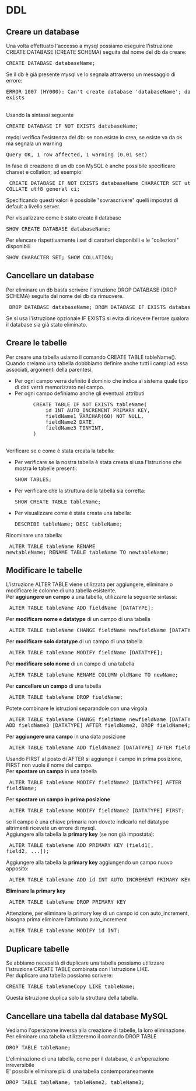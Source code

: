 # DDL
## Creare un database
Una volta effettuato l'accesso a mysql possiamo eseguire l'istruzione CREATE DATABASE (CREATE SCHEMA) seguita dal nome del db da creare:  
    <pre>CREATE DATABASE databaseName;  </pre>
Se il db è già presente mysql ve lo segnala attraverso un messaggio di errore:  
    <pre>ERROR 1007 (HY000): Can't create database 'databaseName'; database exists</pre>  
Usando la sintassi seguente  
    <pre>CREATE DATABASE IF NOT EXISTS databaseName;  </pre>
mydql verifica l'esistenza del db: se non esiste lo crea, se esiste va da ok ma segnala un warning  
    <pre>Query OK, 1 row affected, 1 warning (0.01 sec)  </pre>
  
In fase di creazione di un db con MySQL è anche possibile specificare charset e collation; ad esempio:  
    <pre>
        CREATE DATABASE IF NOT EXISTS databaseName
        CHARACTER SET utf8
        COLLATE utf8_general_ci;
    </pre>
Specificando questi valori è possibile "sovrascrivere" quelli impostati di default a livello server.  
  
Per visualizzare come è stato create il database  
    <pre>SHOW CREATE DATABASE databaseName;  </pre>
  
Per elencare rispettivamente i set di caratteri disponibili e le "collezioni" disponibili  
    <pre>SHOW CHARACTER SET; SHOW COLLATION;  </pre>
  
## Cancellare un database
Per eliminare un db basta scrivere l'istruzione DROP DATABASE (DROP SCHEMA) seguita dal nome del db da rimuovere.  
    <pre>
        DROP DATABASE databaseName;
        DROM DATABASE IF EXISTS databaseName;
    </pre>
Se si usa l'istruzione opzionale IF EXISTS si evita di ricevere l'errore qualora il database sia già stato eliminato.  
  
## Creare le tabelle
Per creare una tabella usiamo il comando CREATE TABLE tableName().  
Quando creiamo una tabella dobbbiamo definire anche tutti i campi ad essa associati, argomenti della parentesi.  
* Per ogni campo verrà definito il dominio che indica al sistema quale tipo di dati verrà memorizzato nel campo.
* Per ogni campo definiamo anche gli eventuali attributi  
    <pre>
        CREATE TABLE IF NOT EXISTS tableName(
            id INT AUTO_INCREMENT PRIMARY KEY,
            fieldName1 VARCHAR(60) NOT NULL,
            fieldName2 DATE,
            fieldName3 TINYINT,
        )
    </pre>
Verificare se e come è stata creata la tabella:
* Per verificare se la nostra tabella è stata creata si usa l'istruzione che mostra le tabelle presenti:  
    <pre>SHOW TABLES;</pre>
* Per verificare che la struttura della tabella sia corretta:  
    <pre>SHOW CREATE TABLE tableName;</pre>
* Per visualizzare come è stata creata una tabella:
    <pre>DESCRIBE tableName; DESC tableName;</pre>
Rinominare una tabella: 
    <pre>
        ALTER TABLE tableName RENAME newtableName;
        RENAME TABLE tableName TO newtableName;
    </pre>
  
## Modificare le tabelle
L'istruzione ALTER TABLE viene utilizzata per aggiungere, eliminare o modificare le colonne di una tabella esistente.  
Per **aggiungere un campo** a una tabella, utilizzare la seguente sintassi:  
    <pre>
        ALTER TABLE tableName
        ADD fieldName [DATATYPE];
    </pre>
Per **modificare nome e datatype** di un campo di una tabella  
    <pre>
        ALTER TABLE tableName
        CHANGE fieldName newfieldName [DATATYPE];
    </pre>
Per **modificare solo datatype** di un campo di una tabella  
    <pre>
        ALTER TABLE tableName
        MODIFY fieldName [DATATYPE];
    </pre>
Per **modificare solo nome** di un campo di una tabella  
    <pre>
        ALTER TABLE tableName
        RENAME COLUMN oldName TO newName;
    </pre>
Per **cancellare un campo** di una tabella  
    <pre>
        ALTER TABLE tableName
        DROP fieldName;
    </pre>
Potete combinare le istruzioni separandole con una virgola  
    <pre>
        ALTER TABLE tableName
        CHANGE fieldName newfieldName [DATATYPE],
        ADD fieldName3 [DATATYPE] AFTER fieldName2,
        DROP fieldName4;
    </pre>
Per **aggiungere una campo** in una data posizione  
    <pre>
        ALTER TABLE tableName
        ADD fieldName2 [DATATYPE]
        AFTER fieldName;
    </pre>
Usando FIRST al posto di AFTER si aggiunge il campo in prima posizione, FIRST non vuole il nome del campo.  
Per **spostare un campo** in una tabella  
    <pre>
        ALTER TABLE tableName
        MODIFY fieldName2 [DATATYPE]
        AFTER fieldName;
    </pre>
Per **spostare un campo in prima posizione**  
    <pre>
        ALTER TABLE tableName
        MODIFY fieldName2 [DATATYPE]
        FIRST;
    </pre>
se il campo è una chiave primaria non dovete indicarlo nel datatype altrimenti ricevete un errore di mysql.  
Aggiungere alla tabella la **primary key** (se non già impostata):
    <pre>
        ALTER TABLE tableName
        ADD PRIMARY KEY (field1[, field2, ...]);
    </pre>
Aggiungere alla tabella la **primary key** aggiungendo un campo nuovo apposito:  
    <pre>
        ALTER TABLE tableName
        ADD id INT AUTO_INCREMENT PRIMARY KEY;
    </pre>
**Eliminare la primary key**  
    <pre>
        ALTER TABLE tableName
        DROP PRIMARY KEY
    </pre>
Attenzione, per eliminare la primary key di un campo id con auto_increment, bisogna prima eliminare l'attributo auto_increment  
    <pre>
        ALTER TABLE tableName
        MODIFY id INT;
    </pre>
  
## Duplicare tabelle
Se abbiamo necessità di duplicare una tabella possiamo utilizzare l'istruzione CREATE TABLE combinata con l'istruzione LIKE.  
Per duplicare una tabella possiamo scrivere:  
    <pre>CREATE TABLE tableNameCopy LIKE tableName;</pre>
Questa istruzione duplica solo la struttura della tabella.
  
## Cancellare una tabella dal database MySQL
Vediamo l'operaizone inversa alla creazione di tabelle, la loro eliminazione.  
Per eliminare una tabella utilizzeremo il comando DROP TABLE  
    <pre>DROP TABLE tableName;</pre>
L'eliminazione di una tabella, come per il database, è un'operazione irreversibile  
E' possibile eliminare più di una tabella contemporaneamente  
    <pre>DROP TABLE tableName, tableName2, tableName3;</pre>
